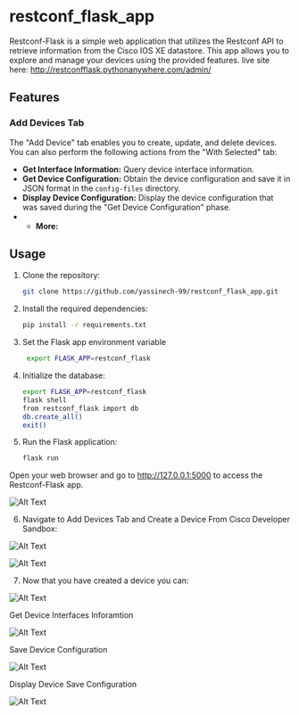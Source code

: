 # restconf_flask_app
Restconf-Flask is a simple web application that utilizes the Restconf API to retrieve information from the Cisco IOS XE datastore. This app allows you to explore and manage your devices using the provided features.
live site here: http://restconfflask.pythonanywhere.com/admin/

## Features

### Add Devices Tab

The "Add Device" tab enables you to create, update, and delete devices. You can also perform the following actions from the "With Selected" tab:

- **Get Interface Information:** Query device interface information.
- **Get Device Configuration:** Obtain the device configuration and save it in JSON format in the `config-files` directory.
- **Display Device Configuration:** Display the device configuration that was saved during the "Get Device Configuration" phase.
- - **More:**

## Usage

1. Clone the repository:

   ```bash
   git clone https://github.com/yassinech-99/restconf_flask_app.git
2. Install the required dependencies:

    ```bash
    pip install -r requirements.txt

3. Set the Flask app environment variable

   ```bash
    export FLASK_APP=restconf_flask
4. Initialize the database:

    ```bash
    export FLASK_APP=restconf_flask
    flask shell
    from restconf_flask import db
    db.create_all()
    exit()
5. Run the Flask application:
    ```bash
    flask run
Open your web browser and go to http://127.0.0.1:5000 to access the Restconf-Flask app.

![Alt Text](https://i.ibb.co/Fsqyrqy/1.jpg)

6. Navigate to Add Devices Tab and Create a Device From Cisco Developer Sandbox:

![Alt Text](https://i.ibb.co/k6T9qN0/2.jpg)

![Alt Text](https://i.ibb.co/G0vC0QY/3.jpg)


7. Now that you have created a device you can:

![Alt Text](https://i.ibb.co/nL2shHj/5.jpg)

Get Device Interfaces Inforamtion

![Alt Text](https://i.ibb.co/nkSX1vW/6.jpg)

Save Device Configuration

![Alt Text](https://i.ibb.co/f48CC00/7.jpg)

Display Device Save Configuration

![Alt Text](https://i.ibb.co/XXG4X1t/8.jpg)




   
  

   
   
